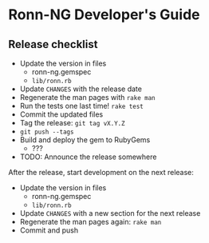 Ronn-NG Developer's Guide
=========================

## Release checklist

* Update the version in files
  * ronn-ng.gemspec
  * `lib/ronn.rb`
* Update `CHANGES` with the release date
* Regenerate the man pages with `rake man`
* Run the tests one last time! `rake test`
* Commit the updated files
* Tag the release: `git tag vX.Y.Z`
* `git push --tags`
* Build and deploy the gem to RubyGems
  * ???
* TODO: Announce the release somewhere

After the release, start development on the next release:

* Update the version in files
  * ronn-ng.gemspec
  * `lib/ronn.rb`
* Update `CHANGES` with a new section for the next release
* Regenerate the man pages again: `rake man`
* Commit and push
